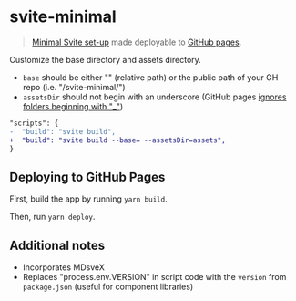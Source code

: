 # svite-minimal

> [Minimal Svite set-up](https://github.com/dominikg/svite/tree/master/examples/minimal) made deployable to [GitHub pages](https://metonym.github.io/svite-minimal/).

Customize the base directory and assets directory.

- `base` should be either "" (relative path) or the public path of your GH repo (i.e. "/svite-minimal/")
- `assetsDir` should not begin with an underscore (GitHub pages [ignores folders beginning with "\_"](https://github.blog/2009-12-29-bypassing-jekyll-on-github-pages/))

```diff
"scripts": {
-  "build": "svite build",
+  "build": "svite build --base= --assetsDir=assets",
}
```

## Deploying to GitHub Pages

First, build the app by running `yarn build`.

Then, run `yarn deploy`.

## Additional notes

- Incorporates MDsveX
- Replaces "process.env.VERSION" in script code with the `version` from `package.json` (useful for component libraries)
